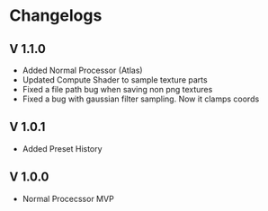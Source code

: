 # Changelogs

## V 1.1.0
- Added Normal Processor (Atlas)
- Updated Compute Shader to sample texture parts
- Fixed a file path bug when saving non png textures
- Fixed a bug with gaussian filter sampling. Now it clamps coords

## V 1.0.1
- Added Preset History

## V 1.0.0
- Normal Procecssor MVP